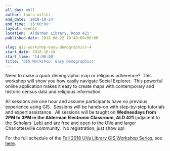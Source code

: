 ```yaml
---
all_day: null
author: laura-miller
end_date: '2018-10-24'
end_time: '15:00:00'
layout: events
location: 'Alderman Library, Room 421'
published-date: 2018-08-22 10:48:09+00:00

slug: gis-workshop-easy-demographics-4
start_date: 2018-10-24
start_time: '14:00:00'
title: 'GIS Workshop: Easy Demographics'
---
```


Need to make a quick demographic map or religious adherence?  This workshop will show you how easily navigate Social Explorer.  This powerful online application makes it easy to create maps with contemporary and historic census data and religious information.

All sessions are one hour and assume participants have no previous experience using GIS.  Sessions will be hands-on with step-by-step tutorials and expert assistance.  All sessions will be taught on **Wednesdays from 2PM to 3PM in the Alderman Electronic Classroom, ALD 421** (adjacent to the Scholars’ Lab) and are free and open to the UVa and larger Charlottesville community.  No registration, just show up!

For the full schedule of the [Fall 2018 UVa Library GIS Workshop Series](http://scholarslab.org/geospatial-and-temporal/fall-2018-uva-library-gis-workshop-series/), see [here](http://scholarslab.org/geospatial-and-temporal/fall-2018-uva-library-gis-workshop-series/).
